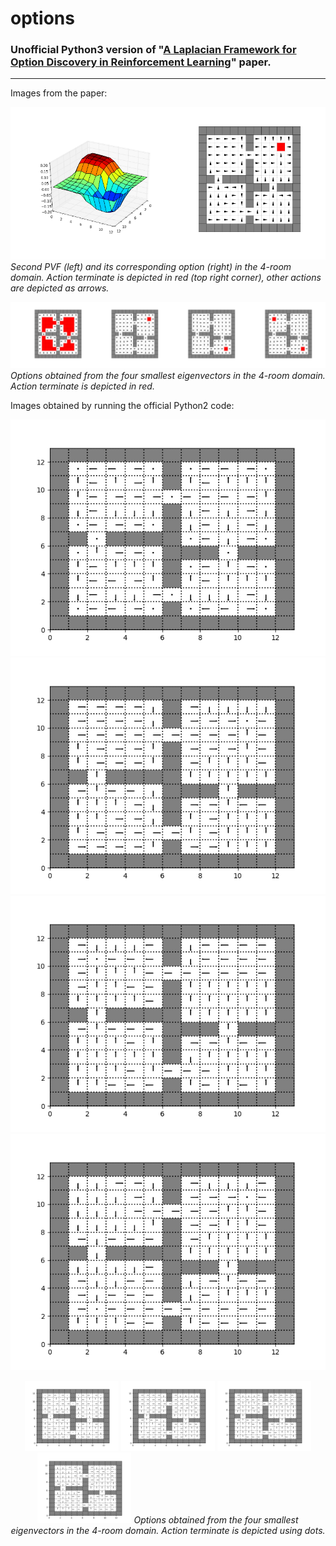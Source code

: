 # options

### Unofficial Python3 version of "[A Laplacian Framework for Option Discovery in Reinforcement Learning](http://proceedings.mlr.press/v70/machado17a/machado17a.pdf)" paper.
----

Images from the paper:

![](images/paper1.png)
*Second PVF (left) and its corresponding option (right) in the 4-room domain. Action terminate is depicted in red (top right corner), other actions are depicted as arrows.*

![](images/paper2.png)
*Options obtained from the four smallest eigenvectors in the 4-room domain. Action terminate is depicted in red.*

Images obtained by running the official Python2 code:

![](images/python2/168_policy.png) ![](images/python2/167_policy.png) ![](images/python2/166_policy.png) ![](images/python2/165_policy.png)

<p align="middle" >
  <img src="images/python2/168_policy.png" width="150" />
  <img src="images/python2/167_policy.png" width="150" />
  <img src="images/python2/166_policy.png" width="150" />
  <img src="images/python2/165_policy.png" width="150" />
  <em>Options obtained from the four smallest eigenvectors in the 4-room domain. Action terminate is depicted using dots.</em>
</p>
